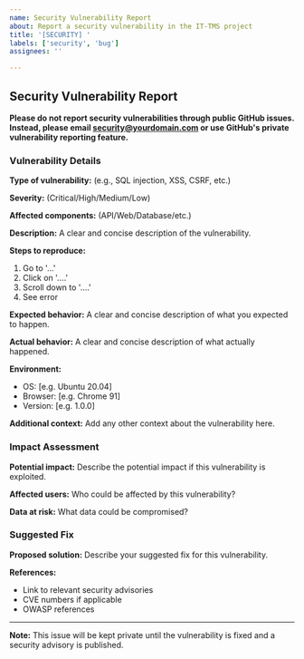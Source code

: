 ```yaml
---
name: Security Vulnerability Report
about: Report a security vulnerability in the IT-TMS project
title: '[SECURITY] '
labels: ['security', 'bug']
assignees: ''

---
```


## Security Vulnerability Report

**Please do not report security vulnerabilities through public GitHub issues. Instead, please email security@yourdomain.com or use GitHub's private vulnerability reporting feature.**

### Vulnerability Details

**Type of vulnerability:** (e.g., SQL injection, XSS, CSRF, etc.)

**Severity:** (Critical/High/Medium/Low)

**Affected components:** (API/Web/Database/etc.)

**Description:**
A clear and concise description of the vulnerability.

**Steps to reproduce:**
1. Go to '...'
2. Click on '....'
3. Scroll down to '....'
4. See error

**Expected behavior:**
A clear and concise description of what you expected to happen.

**Actual behavior:**
A clear and concise description of what actually happened.

**Environment:**
- OS: [e.g. Ubuntu 20.04]
- Browser: [e.g. Chrome 91]
- Version: [e.g. 1.0.0]

**Additional context:**
Add any other context about the vulnerability here.

### Impact Assessment

**Potential impact:**
Describe the potential impact if this vulnerability is exploited.

**Affected users:**
Who could be affected by this vulnerability?

**Data at risk:**
What data could be compromised?

### Suggested Fix

**Proposed solution:**
Describe your suggested fix for this vulnerability.

**References:**
- Link to relevant security advisories
- CVE numbers if applicable
- OWASP references

---

**Note:** This issue will be kept private until the vulnerability is fixed and a security advisory is published.
